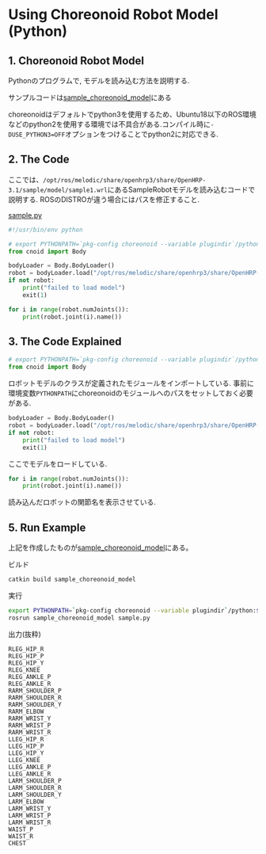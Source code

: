 # Using Choreonoid Robot Model (Python)

## 1. Choreonoid Robot Model

Pythonのプログラムで, モデルを読み込む方法を説明する.

サンプルコードは[sample_choreonoid_model](https://github.com/Naoki-Hiraoka/rtmros_beginner_tutorial/blob/master/choreonoid_beginner_tutorial/sample_choreonoid_model)にある

choreonoidはデフォルトでpython3を使用するため、Ubuntu18以下のROS環境などのpython2を使用する環境では不具合がある.コンパイル時に`-DUSE_PYTHON3=OFF`オプションをつけることでpython2に対応できる.

## 2. The Code

ここでは、`/opt/ros/melodic/share/openhrp3/share/OpenHRP-3.1/sample/model/sample1.wrl`にあるSampleRobotモデルを読み込むコードで説明する. ROSのDISTROが違う場合にはパスを修正すること.

[sample.py](https://github.com/Naoki-Hiraoka/rtmros_beginner_tutorial/blob/master/choreonoid_beginner_tutorial/sample_choreonoid_model/scripts/sample.py)
```python
#!/usr/bin/env python

# export PYTHONPATH=`pkg-config choreonoid --variable plugindir`/python:$PYTHONPATH
from cnoid import Body

bodyLoader = Body.BodyLoader()
robot = bodyLoader.load("/opt/ros/melodic/share/openhrp3/share/OpenHRP-3.1/sample/model/sample1.wrl")
if not robot:
    print("failed to load model")
    exit(1)

for i in range(robot.numJoints()):
    print(robot.joint(i).name())
```

## 3. The Code Explained

```python
# export PYTHONPATH=`pkg-config choreonoid --variable plugindir`/python:$PYTHONPATH
from cnoid import Body
```
ロボットモデルのクラスが定義されたモジュールをインポートしている. 事前に環境変数`PYTHONPATH`にchoreonoidのモジュールへのパスをセットしておく必要がある.

```python
bodyLoader = Body.BodyLoader()
robot = bodyLoader.load("/opt/ros/melodic/share/openhrp3/share/OpenHRP-3.1/sample/model/sample1.wrl")
if not robot:
    print("failed to load model")
    exit(1)
```

ここでモデルをロードしている.

```python
for i in range(robot.numJoints()):
    print(robot.joint(i).name())
```
読み込んだロボットの関節名を表示させている.

## 5. Run Example

上記を作成したものが[sample_choreonoid_model](https://github.com/Naoki-Hiraoka/rtmros_beginner_tutorial/blob/master/choreonoid_beginner_tutorial/sample_choreonoid_model)にある。

ビルド
```bash
catkin build sample_choreonoid_model
```

実行
```bash
export PYTHONPATH=`pkg-config choreonoid --variable plugindir`/python:$PYTHONPATH
rosrun sample_choreonoid_model sample.py
```

出力(抜粋)
```
RLEG_HIP_R
RLEG_HIP_P
RLEG_HIP_Y
RLEG_KNEE
RLEG_ANKLE_P
RLEG_ANKLE_R
RARM_SHOULDER_P
RARM_SHOULDER_R
RARM_SHOULDER_Y
RARM_ELBOW
RARM_WRIST_Y
RARM_WRIST_P
RARM_WRIST_R
LLEG_HIP_R
LLEG_HIP_P
LLEG_HIP_Y
LLEG_KNEE
LLEG_ANKLE_P
LLEG_ANKLE_R
LARM_SHOULDER_P
LARM_SHOULDER_R
LARM_SHOULDER_Y
LARM_ELBOW
LARM_WRIST_Y
LARM_WRIST_P
LARM_WRIST_R
WAIST_P
WAIST_R
CHEST
```
